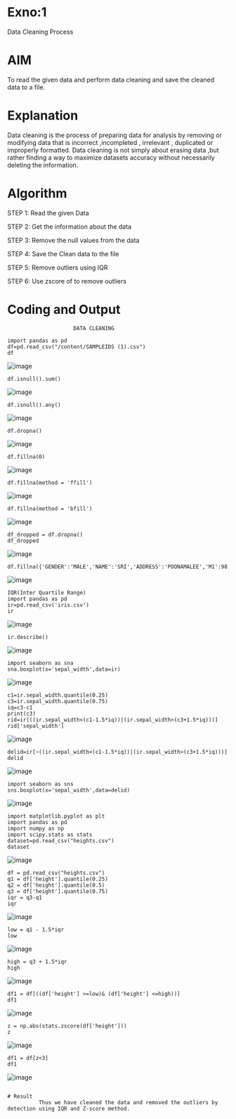 # Exno:1
Data Cleaning Process

# AIM
To read the given data and perform data cleaning and save the cleaned data to a file.

# Explanation
Data cleaning is the process of preparing data for analysis by removing or modifying data that is incorrect ,incompleted , irrelevant , duplicated or improperly formatted. Data cleaning is not simply about erasing data ,but rather finding a way to maximize datasets accuracy without necessarily deleting the information.

# Algorithm
STEP 1: Read the given Data

STEP 2: Get the information about the data

STEP 3: Remove the null values from the data

STEP 4: Save the Clean data to the file

STEP 5: Remove outliers using IQR

STEP 6: Use zscore of to remove outliers

# Coding and Output
                         DATA CLEANING

```
import pandas as pd
df=pd.read_csv("/content/SAMPLEIDS (1).csv")
df
```
![image](https://github.com/user-attachments/assets/edb31204-c80d-4cf4-aeeb-7777a6808a11)
```
df.isnull().sum()
```
![image](https://github.com/user-attachments/assets/26c8e67f-eb27-48c8-82c6-ddfb1dd75f6a)
```
df.isnull().any()
```
![image](https://github.com/user-attachments/assets/3da87db9-2977-4d26-93ba-59a238d97b05)
```
df.dropna()
```
![image](https://github.com/user-attachments/assets/7bb95ef9-8679-4458-b685-dc9a94112e47)
```
df.fillna(0)
```
![image](https://github.com/user-attachments/assets/798dc2ff-828e-4861-9fb6-fe10faf5e863)
```
df.fillna(method = 'ffill')
```
![image](https://github.com/user-attachments/assets/8d350b8c-a52f-4705-9473-026d87f9c133)
```
df.fillna(method = 'bfill')
```
![image](https://github.com/user-attachments/assets/7a7ad8ec-fb1b-47f2-8c80-af4b6cfa7ca8)
```
df_dropped = df.dropna()
df_dropped
```
![image](https://github.com/user-attachments/assets/69d15ad8-98fc-487e-a6d8-87bb55ac3fbf)
```
df.fillna({'GENDER':'MALE','NAME':'SRI','ADDRESS':'POONAMALEE','M1':98,'M2':87,'M3':76,'M4':92,'TOTAL':305,'AVG':89.999999})
```
![image](https://github.com/user-attachments/assets/87e1f136-b4e8-45c9-909c-422bfdfbeb65)
```
IQR(Inter Quartile Range)
import pandas as pd
ir=pd.read_csv('iris.csv')
ir
```
![image](https://github.com/user-attachments/assets/f11df85f-8a62-4756-aa00-3b2713f70d22)
```
ir.describe()
```
![image](https://github.com/user-attachments/assets/d31cf25c-5451-4c28-ab42-1de0ad645128)
```
import seaborn as sna
sna.boxplot(x='sepal_width',data=ir)
```
![image](https://github.com/user-attachments/assets/cdd87efd-8957-4118-9132-b7720793d272)
```
c1=ir.sepal_width.quantile(0.25)
c3=ir.sepal_width.quantile(0.75)
iq=c3-c1
print(c3)
rid=ir[((ir.sepal_width<(c1-1.5*iq))|(ir.sepal_width>(c3+1.5*iq)))]
rid['sepal_width']
```
![image](https://github.com/user-attachments/assets/5cb6db50-c57f-435c-b96d-48c21fab388f)
```
delid=ir[~((ir.sepal_width<(c1-1.5*iq))|(ir.sepal_width>(c3+1.5*iq)))]
delid
```
![image](https://github.com/user-attachments/assets/27b2f7a4-b6ce-469e-8029-8457e7bda253)
```
import seaborn as sns
sns.boxplot(x='sepal_width',data=delid)
```
![image](https://github.com/user-attachments/assets/a06daefb-729a-4872-8e4e-552738dc3ccd)
```
import matplotlib.pyplot as plt
import pandas as pd
import numpy as np
import scipy.stats as stats
dataset=pd.read_csv("heights.csv")
dataset
```
![image](https://github.com/user-attachments/assets/9ad183d8-1b3b-4932-8589-7fcb22037a7a)
```
df = pd.read_csv("heights.csv")
q1 = df['height'].quantile(0.25)
q2 = df['height'].quantile(0.5)
q3 = df['height'].quantile(0.75)
iqr = q3-q1
iqr
```
![image](https://github.com/user-attachments/assets/2c9e2703-4801-48f2-b72c-21a53cd81bce)
```
low = q1 - 1.5*iqr
low
```
![image](https://github.com/user-attachments/assets/4e0c5240-b0cf-4acd-a05b-10ee2e8e8260)
```
high = q3 + 1.5*iqr
high
```
![image](https://github.com/user-attachments/assets/27ff369f-494b-4ab5-b004-51cbd3ddfe80)
```
df1 = df[((df['height'] >=low)& (df['height'] <=high))]
df1
```
![image](https://github.com/user-attachments/assets/71058370-3159-460e-b982-932622da8adc)
```
z = np.abs(stats.zscore(df['height']))
z
```
![image](https://github.com/user-attachments/assets/59cb1d75-785a-4038-b048-af3e938a5f71)
```
df1 = df[z<3]
df1
```
![image](https://github.com/user-attachments/assets/4f79c9ac-44f5-414d-a188-cd96b95218d7)
```

# Result
          Thus we have cleaned the data and removed the outliers by detection using IQR and Z-score method.
